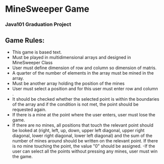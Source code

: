
# MineSweeper Game
### Java101 Graduation Project

## Game Rules:

- This game is based text.
- Must be played in multidimensional arrays and designed in MineSweeper Class
- User must define dimension of row and column so dimension of matris.
- A quarter of the number of elements in the array must be mined in the array.
- Must be another array holding the position of the mines
- User must select a position and for this user must enter row and column .
- It should be checked whether the selected point is within the boundaries of the array and if the condition is not met, the point should be requested again.
- If there is a mine at the point where the user enters, user must lose the game.
- If there are no mines, all positions that touch the relevant point should be looked at (right, left, up, down, upper left diagonal, upper right diagonal, lower right diagonal, lower left diagonal) and the sum of the number of mines around should be written on the relevant point. If there is no mine touching the point, the value "0" should be assigned.
-If the user can select all the points without pressing any mines, user must win the game.



